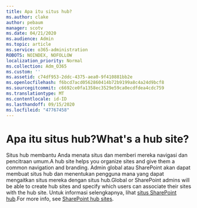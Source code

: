 ```yaml
---
title: Apa itu situs hub?
ms.author: clake
author: pebaum
manager: scotv
ms.date: 04/21/2020
ms.audience: Admin
ms.topic: article
ms.service: o365-administration
ROBOTS: NOINDEX, NOFOLLOW
localization_priority: Normal
ms.collection: Adm_O365
ms.custom: ''
ms.assetid: c74df953-2ddc-4375-aea0-9f410881bb2e
ms.openlocfilehash: f6bcd7acd0562860414b72b9199a8c4a24d9bcf8
ms.sourcegitcommit: c6692ce0fa1358ec3529e59ca0ecdfdea4cdc759
ms.translationtype: MT
ms.contentlocale: id-ID
ms.lasthandoff: 09/15/2020
ms.locfileid: "47767458"
---
```

# <a name="whats-a-hub-site"></a><span data-ttu-id="c69d4-102">Apa itu situs hub?</span><span class="sxs-lookup"><span data-stu-id="c69d4-102">What's a hub site?</span></span>

<span data-ttu-id="c69d4-103">Situs hub membantu Anda menata situs dan memberi mereka navigasi dan pencitraan umum.</span><span class="sxs-lookup"><span data-stu-id="c69d4-103">A hub site helps you organize sites and give them a common navigation and branding.</span></span> <span data-ttu-id="c69d4-104">Admin global atau SharePoint akan dapat membuat situs hub dan menentukan pengguna mana yang dapat mengaitkan situs mereka dengan situs hub.</span><span class="sxs-lookup"><span data-stu-id="c69d4-104">Global or SharePoint admins will be able to create hub sites and specify which users can associate their sites with the hub site.</span></span> <span data-ttu-id="c69d4-105">Untuk informasi selengkapnya, lihat [situs SharePoint hub](https://go.microsoft.com/fwlink/?linkid=869388).</span><span class="sxs-lookup"><span data-stu-id="c69d4-105">For more info, see [SharePoint hub sites](https://go.microsoft.com/fwlink/?linkid=869388).</span></span>
  